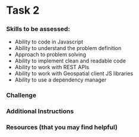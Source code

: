 # Task 2

### Skills to be assessed:
- Ability to code in Javascript
- Ability to understand the problem definition
- Approach to problem solving
- Ability to implement clean and readable code
- Ability to work with REST APIs
- Ability to work with Geospatial client JS libraries
- Ability to use a dependency manager

### Challenge


### Additional Instructions


### Resources (that you may find helpful)

